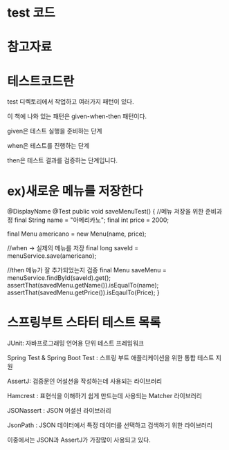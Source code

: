 test 코드
===

참고자료
====

테스트코드란
====

test 디렉토리에서 작업하고 여러가지 패턴이 있다.

이 책에 나와 있는 패턴은 given-when-then 패턴이다.

given은 테스트 실행을 준비하는 단계

when은 테스트를 진행하는 단계

then은 테스트 결과를 검증하는 단계입니다.

ex)새로운 메뉴를 저장한다
===

  @DisplayName
  @Test
  public void saveMenuTest() {
  //메뉴 저장을 위한 준비과정
  final String name = "아메리카노";
  final int price = 2000;

  final Menu americano = new Menu(name, price);

  //when -> 실제의 메뉴를 저장
  final long saveId = menuService.save(americano);

  //then 메뉴가 잘 추가되었는지 검증
  final Menu saveMenu = menuService.findById(saveId).get();
  assertThat(savedMenu.getName()).isEqualTo(name);
  assertThat(savedMenu.getPrice()).isEqaulTo(Price);
  }


스프링부트 스타터 테스트 목록
=====

JUnit: 자바프로그래밍 언어용 단위 테스트 프레임워크

Spring Test & Spring Boot Test : 스프링 부트 애플리케이션을 위한 통합 테스트 지원

AssertJ: 검증문인 어설션을 작성하는데 사용되는 라이브러리

Hamcrest : 표현식을 이해하기 쉽게 만드는데 사용되는 Matcher 라이브러리

JSONassert : JSON 어셜션 라이브러리

JsonPath : JSON 데이터에서 특정 데이터를 선택하고 검색하기 위한 라이브러리

이중에서는 JSON과 AssertJ가 가장많이 사용되고 있다.

























